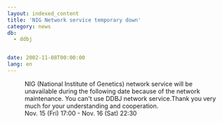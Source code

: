 ```yaml
---
layout: indexed_content
title: 'NIG Network service temporary down'
category: news
db:
  - ddbj


date: 2002-11-08T00:00:00
lang: en
---
```


<dd>NIG (National Institute of Genetics) network service will be unavailable during the following date because of the network maintenance. You can't use DDBJ network service.Thank you very much for your understanding and cooperation.<br>
<dd>Nov. 15 (Fri) 17:00 - Nov. 16 (Sat) 22:30</dd>
</dd>
